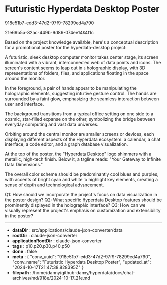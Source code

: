 # Futuristic Hyperdata Desktop Poster

918e51b7-edd3-47d2-97f9-78299ed4a790

21e69b5a-82ac-449b-9d86-074ee1484f1c

 Based on the project knowledge available, here's a conceptual description for a promotional poster for the hyperdata-desktop project:

A futuristic, sleek desktop computer monitor takes center stage, its screen illuminated with a vibrant, interconnected web of data points and icons. The screen's content seems to leap out in a holographic display, with 3D representations of folders, files, and applications floating in the space around the monitor.

In the foreground, a pair of hands appear to be manipulating the holographic elements, suggesting intuitive gesture control. The hands are surrounded by a faint glow, emphasizing the seamless interaction between user and interface.

The background transitions from a typical office setting on one side to a cosmic, star-filled expanse on the other, symbolizing the bridge between everyday computing and vast data universes.

Orbiting around the central monitor are smaller screens or devices, each displaying different aspects of the Hyperdata ecosystem: a calendar, a chat interface, a code editor, and a graph database visualization.

At the top of the poster, the "Hyperdata Desktop" logo shimmers with a metallic, high-tech finish. Below it, a tagline reads: "Your Gateway to Infinite Data Dimensions."

The overall color scheme should be predominantly cool blues and purples, with accents of bright cyan and white to highlight key elements, creating a sense of depth and technological advancement.

Q1: How should we incorporate the project's focus on data visualization in the poster design?
Q2: What specific Hyperdata Desktop features should be prominently displayed in the holographic interface?
Q3: How can we visually represent the project's emphasis on customization and extensibility in the poster?

---

* **dataDir** : src/applications/claude-json-converter/data
* **rootDir** : claude-json-converter
* **applicationRootDir** : claude-json-converter
* **tags** : p10.p20.p30.p40.p50
* **done** : false
* **meta** : {
  "conv_uuid": "918e51b7-edd3-47d2-97f9-78299ed4a790",
  "conv_name": "Futuristic Hyperdata Desktop Poster",
  "updated_at": "2024-10-17T21:47:38.828395Z"
}
* **filepath** : /home/danny/github-danny/hyperdata/docs/chat-archives/md/918e/2024-10-17_21e.md